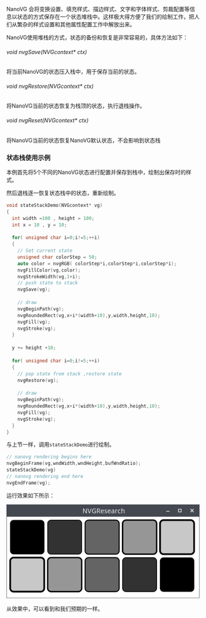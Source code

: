 NanoVG 会将变换设置、填充样式、描边样式、文字和字体样式、剪裁配置等信息以状态的方式保存在一个状态堆栈中。这样极大得方便了我们的绘制工作，把人们从繁杂的样式设置和其他属性配置工作中解放出来。
<!-- more -->

NanoVG使用堆栈的方式，状态的备份和恢复是非常容易的，具体方法如下：
<!-- class="panel panel-default" -->
<!-- class="panel-heading" -->
<!-- class="panel-title" -->
###### void nvgSave(NVGcontext* ctx)
<!-- endclass -->
<!-- endclass -->

<!-- class="panel-body" -->
将当前NanoVG的状态压入栈中，用于保存当前的状态。
<!-- endclass -->
<!-- endclass -->


<!-- class="panel panel-default" -->
<!-- class="panel-heading" -->
<!-- class="panel-title" -->
###### void nvgRestore(NVGcontext* ctx)
<!-- endclass -->
<!-- endclass -->

<!-- class="panel-body" -->
将NanoVG当前的状态恢复为栈顶的状态，执行退栈操作。
<!-- endclass -->
<!-- endclass -->

<!-- class="panel panel-default" -->
<!-- class="panel-heading" -->
<!-- class="panel-title" -->
###### void nvgReset(NVGcontext* ctx)
<!-- endclass -->
<!-- endclass -->

<!-- class="panel-body" -->
将NanoVG当前的状态恢复NanoVG默认状态，不会影响到状态栈
<!-- endclass -->
<!-- endclass -->

### 状态栈使用示例

本例首先将5个不同的NanoVG状态进行配置并保存到栈中，绘制出保存时的样式。

然后退栈逐一恢复状态栈中的状态，重新绘制。

```c++
void stateStackDemo(NVGcontext* vg)
{
  int width =100 , height = 100;
  int x = 10 , y = 10;

  for( unsigned char i=0;i!=5;++i)
  {
    // Set current state
    unsigned char colorStep = 50;
    auto color = nvgRGB( colorStep*i,colorStep*i,colorStep*i);
    nvgFillColor(vg,color);
    nvgStrokeWidth(vg,1+i);
    // push state to stack
    nvgSave(vg);

    // draw
    nvgBeginPath(vg);
    nvgRoundedRect(vg,x+i*(width+10),y,width,height,10);
    nvgFill(vg);
    nvgStroke(vg);
  }

  y += height +10;

  for( unsigned char i=0;i!=5;++i)
  {
    // pop state from stack ,restore state
    nvgRestore(vg);

    // draw
    nvgBeginPath(vg);
    nvgRoundedRect(vg,x+i*(width+10),y,width,height,10);
    nvgFill(vg);
    nvgStroke(vg);
  }
}
```

与上节一样，调用`stateStackDemo`进行绘制。

```c++
// nanovg rendering begins here
nvgBeginFrame(vg,wndWidth,wndHeight,bufWndRatio);
stateStackDemo(vg)
// nanovg rendering end here
nvgEndFrame(vg);
```

运行效果如下所示：

![](/assets/images/nanovg/Screenshot_state_stack.png)

从效果中，可以看到和我们预期的一样。
